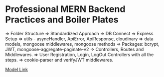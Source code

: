 # Professional MERN Backend Practices and Boiler Plates

=> Folder Structure
=> Standardized Approach
=> DB Connect
=> Express Setup
=> utils - asyncHandler, ApiError, ApiResponse, cloudinary
=> data models, mongoose middlewares, mongoose methods
=> Packages: bcrypt, JWT, mongoose-aggregate-paginate-v2 
=> Controllers, Routes and Middlewares.
=> User Registration, Login, LogOut Controllers with all the steps.
=> cookie-parser and verifyJWT middlewares.

[Model Link](https://app.eraser.io/workspace/YtPqZ1VogxGy1jzIDkzj)